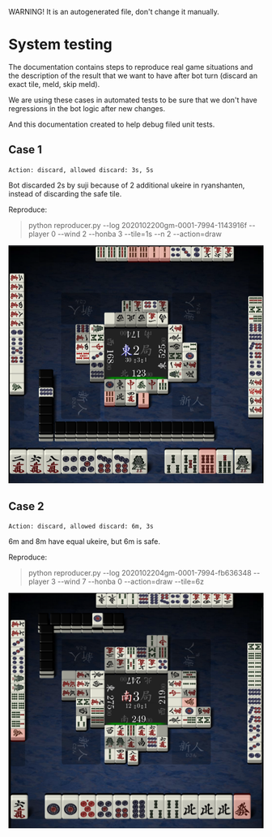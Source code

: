 WARNING! It is an autogenerated file, don't change it manually.

# System testing

The documentation contains steps to reproduce real game situations and the description of the result that we want to have after bot turn (discard an exact tile, meld, skip meld).

We are using these cases in automated tests to be sure that we don't have regressions in the bot logic after new changes.

And this documentation created to help debug filed unit tests.

## Case 1

`Action: discard, allowed discard: 3s, 5s`

Bot discarded 2s by suji because of 2 additional ukeire in ryanshanten, instead of discarding the safe tile.

Reproduce:

> python reproducer.py --log 2020102200gm-0001-7994-1143916f --player 0 --wind 2 --honba 3 --tile=1s --n 2 --action=draw

![image](../project/system_testing/fixtures/1.png)

## Case 2

`Action: discard, allowed discard: 6m, 3s`

6m and 8m have equal ukeire, but 6m is safe.

Reproduce:

> python reproducer.py --log 2020102204gm-0001-7994-fb636348 --player 3 --wind 7 --honba 0  --action=draw --tile=6z

![image](../project/system_testing/fixtures/2.png)